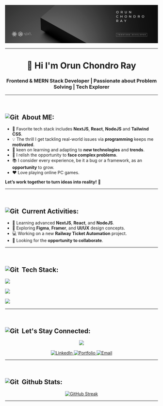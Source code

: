 <!-- banner  -->
<img src="images/Banner.png" />

<br/>

--- 


<!-- Title  -->
<h1 align="center">👋 Hi I'm Orun Chondro Ray</h1>

### <p align="center">Frontend & MERN Stack Developer | Passionate about Problem Solving | Tech Explorer</p>

---

<br/>

<!-- About Me  -->
<h2><img src="https://media.giphy.com/media/W5eoZHPpUx9sapR0eu/giphy.gif" width="30px" height="30px" alt="Git"/>&nbsp; <span>About ME:</span></h2>

- 🔧 Favorite tech stack includes **NextJS**, **React**, **NodeJS** and **Tailwind CSS**.
- 💡 The thrill I get tackling real-world issues via **programming** keeps me **motivated**.  
- 🚀 keen on learning and adapting to **new technologies** and **trends**. 
- 🎯 I relish the opportunity to **face complex problems**.
- 📚 I consider every experience, be it a bug or a framework, as an **opportunity** to grow.
- ❤️ Love playing online PC games.

**Let’s work together to turn ideas into reality!** 🚀

---

<br/>

<!-- ACurrent Activities  -->
<h2><img src="https://media.giphy.com/media/W5eoZHPpUx9sapR0eu/giphy.gif" width="30px" height="30px" alt="Git"/>&nbsp; <span>Current Activities:</span></h2>

- 🌱 Learning advanced **NextJS**, **React**, and **NodeJS**.
- 🎨 Exploring **Figma**, **Framer**, and **UI/UX** design concepts.
- 💻 Working on a new **Railway Ticket Automation** project.
- 🤝 Looking for the **opportunity to collaborate**. 


---

<br/>

<!-- Current Activities  -->
<h2><img src="https://media.giphy.com/media/W5eoZHPpUx9sapR0eu/giphy.gif" width="30px" height="30px" alt="Git"/>&nbsp; <span>Tech Stack:</span></h2>

<!-- Programming languages  -->
<p>
  <a href="https://skillicons.dev">
    <img src="https://skillicons.dev/icons?i=javascript,typescript,python,cpp,java" />
  </a>
</p>
<!-- Frameworks and Libraries -->
<p>
  <a href="https://skillicons.dev">
    <img src="https://skillicons.dev/icons?i=react,nextjs,nodejs,expressjs,redux,tailwindcss,materialui" />
  </a>
</p>
<!-- Tools -->
<p>
  <a href="https://skillicons.dev">
    <img src="https://skillicons.dev/icons?i=git,github,vite,firebase,mongodb,npm,netlify,vercel,figma" />
  </a>
</p>

---

<br/>

<!-- let's Stay Connected  -->
<h2><img src="https://media.giphy.com/media/W5eoZHPpUx9sapR0eu/giphy.gif" width="30px" height="30px" alt="Git"/>&nbsp; <span>Let's Stay Connected:</span></h2>

<!-- animation  -->
<p align="center">
  <img src="https://media2.giphy.com/media/v1.Y2lkPTc5MGI3NjExaXp5dzV1bDVmbWEzaHM0bnIzdTZsbDlneHVlcXd3dG12ZnQ1c3JubiZlcD12MV9pbnRlcm5hbF9naWZfYnlfaWQmY3Q9cw/xxwVSBPGOqDZcbG9Bh/giphy.gif" width="150px">
</p>


<!-- Links  -->
<p align="center">
  <a href="https://www.linkedin.com/in/orun-chondro-ray/" target="_blank">
    <img src="https://img.shields.io/badge/LinkedIn-0A66C2?style=for-the-badge&logo=linkedin&logoColor=white" alt="LinkedIn" />
  </a>
  <a href="https://orunroy.netlify.app/" target="_blank">
    <img src="https://img.shields.io/badge/Portfolio-121212?style=for-the-badge&logo=vercel&logoColor=white" alt="Portfolio" />
  </a>
  <a href="mailto:arunroy0065@gmail.com" target="_blank">
    <img src="https://img.shields.io/badge/Email-D14836?style=for-the-badge&logo=gmail&logoColor=white" alt="Email" />
  </a>
</p>

---

<br/>

<!-- Github Stats  -->
<h2><img src="https://media.giphy.com/media/W5eoZHPpUx9sapR0eu/giphy.gif" width="30px" height="30px" alt="Git"/>&nbsp; <span>Github Stats:</span></h2>

<p align="center">
  <a href="https://git.io/streak-stats">
    <img src="https://nirzak-streak-stats.vercel.app?user=ArunRoy404&theme=dark" alt="GitHub Streak" />
  </a>
</p>

---

<!--
**ArunRoy404/ArunRoy404** is a ✨ _special_ ✨ repository because its `README.md` (this file) appears on your GitHub profile.

Here are some ideas to get you started:

- 🔭 I’m currently working on ...
- 🌱 I’m currently learning ...
- 👯 I’m looking to collaborate on ...
- 🤔 I’m looking for help with ...
- 💬 Ask me about ...
- 📫 How to reach me: ...
- 😄 Pronouns: ...
- ⚡ Fun fact: ...
-->

